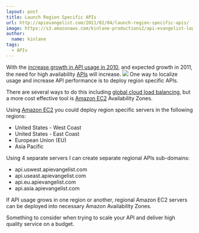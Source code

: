 ```yaml
---
layout: post
title: Launch Region Specific APIs
url: http://apievangelist.com/2011/02/04/launch-region-specific-apis/
image: https://s3.amazonaws.com/kinlane-productions2/api-evangelist-logos/api-evangelist-butterfly-vertical.png
author:
  name: kinlane
tags:
  - APIs
---
```

With the [increase growth in API usage in 2010](http://blog.programmableweb.com/2011/01/03/api-growth-doubles-in-2010-social-and-mobile-are-trends/), and expected growth in 2011, the need for high availability [APIs](http://www.apievangelist.com/) will increase. ![](http://kinlane-productions2.s3.amazonaws.com/global-regional-api.jpg) One way to localize usage and increase API performance is to deploy region specific APIs.

There are several ways to do this including [global cloud load balancing](http://www.kinlane.com/2010/07/zeus-cloud-software/), but a more cost effective tool is [Amazon EC2](http://www.kinlane.com/category/amazon/amazon-ec2/) Availability Zones.

Using [Amazon EC2](http://www.kinlane.com/category/amazon/amazon-ec2/) you could deploy region specific servers in the following regions:

*   United States - West Coast
*   United States - East Coast
*   European Union (EU)
*   Asia Pacific

Using 4 separate servers I can create separate regional APIs sub-domains:

*   api.uswest.apievangelist.com
*   api.useast.apievangelist.com
*   api.eu.apievangelist.com
*   api.asia.apievangelist.com

If API usage grows in one region or another, regional Amazon EC2 servers can be deployed into necessary Amazon Availability Zones.

Something to consider when trying to scale your API and deliver high quality service on a budget.